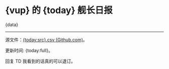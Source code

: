 # {vup} 的 {today} 舰长日报

{data}

---

源文件：[{today:src}.csv (Github.com)](https://raw.githubusercontent.com/yjl9903/Miki-Captain/main/data/{today:src}.csv)。

更新时间: {today:full}。

回复 TD 我看到的话真的可以退订。
